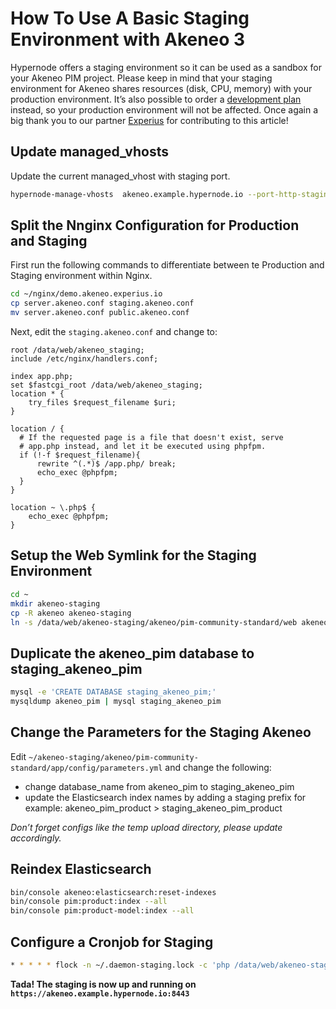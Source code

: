 <!-- source: https://support.hypernode.com/en/ecommerce/akeneo/how-to-use-a-basic-staging-environment-with-akeneo/ -->
# How To Use A Basic Staging Environment with Akeneo 3

Hypernode offers a staging environment so it can be used as a sandbox for your Akeneo PIM project. Please keep in mind that your staging environment for Akeneo shares resources (disk, CPU, memory) with your production environment. It’s also possible to order a [development plan](https://support.hypernode.com/knowledgebase/development-plans-for-your-magento-shop/) instead, so your production environment will not be affected. Once again a big thank you to our partner [Experius](https://www.experius.nl/) for contributing to this article!


Update managed_vhosts
----------------------

Update the current managed_vhost with staging port.

```bash
hypernode-manage-vhosts  akeneo.example.hypernode.io --port-http-staging 8888 --port-https-staging 8443 --force-https --https
```
Split the Nnginx Configuration for Production and Staging
---------------------------------------------------------

First run the following commands to differentiate between te Production and Staging environment within Nginx.

```bash
cd ~/nginx/demo.akeneo.experius.io
cp server.akeneo.conf staging.akeneo.conf
mv server.akeneo.conf public.akeneo.conf
```
Next, edit the `staging.akeneo.conf` and change to:

```nginx
root /data/web/akeneo_staging;
include /etc/nginx/handlers.conf;

index app.php;
set $fastcgi_root /data/web/akeneo_staging;
location * {
    try_files $request_filename $uri;
}

location / {
  # If the requested page is a file that doesn't exist, serve
  # app.php instead, and let it be executed using phpfpm.
  if (!-f $request_filename){
      rewrite ^(.*)$ /app.php/ break;
      echo_exec @phpfpm;
  }
}

location ~ \.php$ {
    echo_exec @phpfpm;
}
```
Setup the Web Symlink for the Staging Environment
-------------------------------------------------

```bash
cd ~
mkdir akeneo-staging
cp -R akeneo akeneo-staging
ln -s /data/web/akeneo-staging/akeneo/pim-community-standard/web akeneo_staging
```
Duplicate the akeneo_pim database to staging_akeneo_pim
----------------------------------------------------------

```bash
mysql -e 'CREATE DATABASE staging_akeneo_pim;'
mysqldump akeneo_pim | mysql staging_akeneo_pim
```
Change the Parameters for the Staging Akeneo
--------------------------------------------

Edit `~/akeneo-staging/akeneo/pim-community-standard/app/config/parameters.yml` and change the following:

* change database_name from akeneo_pim to staging_akeneo_pim
* update the Elasticsearch index names by adding a staging prefix for example: akeneo_pim_product > staging_akeneo_pim_product

*Don’t forget configs like the temp upload directory, please update accordingly.*

Reindex Elasticsearch
---------------------

```bash
bin/console akeneo:elasticsearch:reset-indexes
bin/console pim:product:index --all
bin/console pim:product-model:index --all
```
Configure a Cronjob for Staging
-------------------------------

```bash
* * * * * flock -n ~/.daemon-staging.lock -c 'php /data/web/akeneo-staging/pim-community-standard/bin/console akeneo:batch:job-queue-consumer-daemon --env=prod'
```
**Tada! The staging is now up and running on `https://akeneo.example.hypernode.io:8443`**
